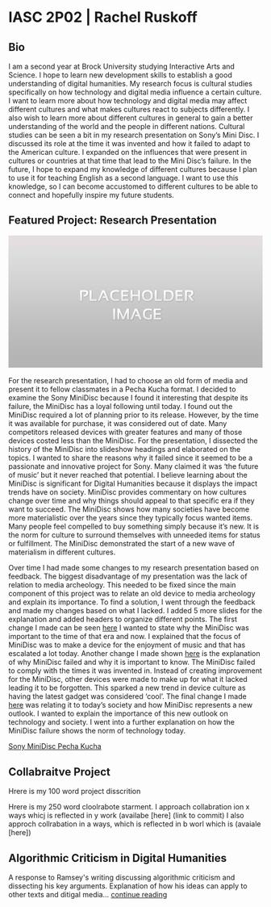 # IASC 2P02 | Rachel Ruskoff
## Bio

I am a second year at Brock University studying Interactive Arts and Science. I hope to learn new development skills to establish a good understanding of digital humanities. My research focus is cultural studies specifically on how technology and digital media influence a certain culture. I want to learn more about how technology and digital media may affect different cultures and what makes cultures react to subjects differently. I also wish to learn more about different cultures in general to gain a better understanding of the world and the people in different nations. Cultural studies can be seen a bit in my research presentation on Sony’s Mini Disc. I discussed its role at the time it was invented and how it failed to adapt to the American culture. I expanded on the influences that were present in cultures or countries at that time that lead to the Mini Disc’s failure. In the future, I hope to expand my knowledge of different cultures because I plan to use it for teaching English as a second language. I want to use this knowledge, so I can become accustomed to different cultures to be able to connect and hopefully inspire my future students.

## Featured Project: Research Presentation

![](images/Placeholder.jpg)

For the research presentation, I had to choose an old form of media and present it to fellow classmates in a Pecha Kucha format. I decided to examine the Sony MiniDisc because I found it interesting that despite its failure, the MiniDisc has a loyal following until today. I found out the MiniDisc required a lot of planning prior to its release. However, by the time it was available for purchase, it was considered out of date. Many competitors released devices with greater features and many of those devices costed less than the MiniDisc. For the presentation, I dissected the history of the MiniDisc into slideshow headings and elaborated on the topics. I wanted to share the reasons why it failed since it seemed to be a passionate and innovative project for Sony. Many claimed it was ‘the future of music’ but it never reached that potential. I believe learning about the MiniDisc is significant for Digital Humanities because it displays the impact trends have on society. MiniDisc provides commentary on how cultures change over time and why things should appeal to that specific era if they want to succeed. The MiniDisc shows how many societies have become more materialistic over the years since they typically focus wanted items. Many people feel compelled to buy something simply because it’s new. It is the norm for culture to surround themselves with unneeded items for status or fulfillment. The MiniDisc demonstrated the start of a new wave of materialism in different cultures.

Over time I had made some changes to my research presentation based on feedback. The biggest disadvantage of my presentation was the lack of relation to media archeology. This needed to be fixed since the main component of this project was to relate an old device to media archeology and explain its importance. To find a solution, I went through the feedback and made my changes based on what I lacked. I added 5 more slides for the explanation and added headers to organize different points. The first change I made can be seen [here](https://github.com/RachelRuskoff/IASC-2P02/commit/bb0fbf98be11fa25dc7b99a9bb58f8553954f070) I wanted to state why the MiniDisc was important to the time of that era and now. I explained that the focus of MiniDisc was to make a device for the enjoyment of music and that has escalated a lot today. Another change I made shown [here](https://github.com/RachelRuskoff/IASC-2P02/commit/b390dbfac84aee9655d78ab5a07b13c1ae4c7485) is the explanation of why MiniDisc failed and why it is important to know. The MiniDisc failed to comply with the times it was invented in. Instead of creating improvement for the MiniDisc, other devices were made to make up for what it lacked leading it to be forgotten. This sparked a new trend in device culture as having the latest gadget was considered ‘cool’. The final change I made [here](https://github.com/RachelRuskoff/IASC-2P02/commit/fc238e25193723bafe43109643b63b934d1c8e95) was relating it to today’s society and how MiniDisc represents a new outlook. I wanted to explain the importance of this new outlook on technology and society. I went into a further explanation on how the MiniDisc failure shows the norm of technology today.


[Sony MiniDisc Pecha Kucha](https://rachelruskoff.github.io/IASC-2P02/Reveal/index.html)

## Collabraitve Project
Hrere is my 100 word project disscrition

Hrere is my 250 word cloolrabote starment. I approach collabration ion x ways whicj is reflected in y work (availabe [here]
(link to commit) I also approch collrabation in a ways, which is reflected in b worl which is (avaiale [here])

## Algorithmic Criticism in Digital Humanities 

A response to Ramsey's writing discussing algorithmic criticism and dissecting his key arguments. Explanation of how his ideas can apply to other texts and ditigal media... [continue reading](blog.md)







